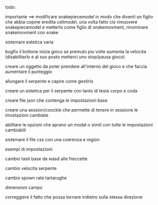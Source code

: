 
todo:

importante ==> modificare snakepiecemodel in modo che diventi un figlio che abbia copme eredita cellmodel,
una volta fatto cio rimuovere snakepiecemodel e metterlo come figlio di snakemovment, rinominare snakemovment con snake





sistemare estetica varia

bugfix il bottone inizia gioco se premuto piu volte aumenta la velocita (disabilitarlo e al suo posto metterci uno stop/pausa gioco)

creare un oggetto da poter prendere all'interno del gioco e che faccia aumentare il punteggio

allungare il serpente e capire come gestirlo

creare un estetica per il serpente con tanto di testa corpo e coda

creare file json che contenga le impostazioni base

creare una session/coockie che permette di tenere in sessione le imostazioni cambiate

abilitare le opzioni che aprano un modal o simili con tutte le impostazioni cambiabili 

sistemare il file css con una coerenza e region

esempi di impostazioni:

cambio tasti base da wasd alle freccette

cambio velocita serpente

cambio spown rate tartarughe

dimensioni campo

correggiere il fatto che possa tornare indietro sulla stessa direzione
